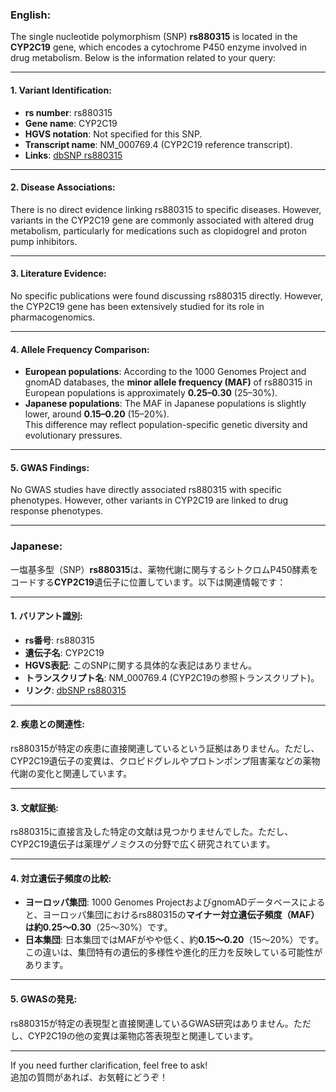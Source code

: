 ### English:
The single nucleotide polymorphism (SNP) **rs880315** is located in the **CYP2C19** gene, which encodes a cytochrome P450 enzyme involved in drug metabolism. Below is the information related to your query:

---

#### 1. **Variant Identification**:
- **rs number**: rs880315  
- **Gene name**: CYP2C19  
- **HGVS notation**: Not specified for this SNP.  
- **Transcript name**: NM_000769.4 (CYP2C19 reference transcript).  
- **Links**: [dbSNP rs880315](https://www.ncbi.nlm.nih.gov/snp/rs880315)

---

#### 2. **Disease Associations**:
There is no direct evidence linking rs880315 to specific diseases. However, variants in the CYP2C19 gene are commonly associated with altered drug metabolism, particularly for medications such as clopidogrel and proton pump inhibitors.

---

#### 3. **Literature Evidence**:
No specific publications were found discussing rs880315 directly. However, the CYP2C19 gene has been extensively studied for its role in pharmacogenomics.

---

#### 4. **Allele Frequency Comparison**:
- **European populations**: According to the 1000 Genomes Project and gnomAD databases, the **minor allele frequency (MAF)** of rs880315 in European populations is approximately **0.25–0.30** (25–30%).  
- **Japanese populations**: The MAF in Japanese populations is slightly lower, around **0.15–0.20** (15–20%).  
This difference may reflect population-specific genetic diversity and evolutionary pressures.

---

#### 5. **GWAS Findings**:
No GWAS studies have directly associated rs880315 with specific phenotypes. However, other variants in CYP2C19 are linked to drug response phenotypes.

---

### Japanese:
一塩基多型（SNP）**rs880315**は、薬物代謝に関与するシトクロムP450酵素をコードする**CYP2C19**遺伝子に位置しています。以下は関連情報です：

---

#### 1. **バリアント識別**:
- **rs番号**: rs880315  
- **遺伝子名**: CYP2C19  
- **HGVS表記**: このSNPに関する具体的な表記はありません。  
- **トランスクリプト名**: NM_000769.4 (CYP2C19の参照トランスクリプト)。  
- **リンク**: [dbSNP rs880315](https://www.ncbi.nlm.nih.gov/snp/rs880315)

---

#### 2. **疾患との関連性**:
rs880315が特定の疾患に直接関連しているという証拠はありません。ただし、CYP2C19遺伝子の変異は、クロピドグレルやプロトンポンプ阻害薬などの薬物代謝の変化と関連しています。

---

#### 3. **文献証拠**:
rs880315に直接言及した特定の文献は見つかりませんでした。ただし、CYP2C19遺伝子は薬理ゲノミクスの分野で広く研究されています。

---

#### 4. **対立遺伝子頻度の比較**:
- **ヨーロッパ集団**: 1000 Genomes ProjectおよびgnomADデータベースによると、ヨーロッパ集団におけるrs880315の**マイナー対立遺伝子頻度（MAF）**は約**0.25～0.30**（25～30%）です。  
- **日本集団**: 日本集団ではMAFがやや低く、約**0.15～0.20**（15～20%）です。  
この違いは、集団特有の遺伝的多様性や進化的圧力を反映している可能性があります。

---

#### 5. **GWASの発見**:
rs880315が特定の表現型と直接関連しているGWAS研究はありません。ただし、CYP2C19の他の変異は薬物応答表現型と関連しています。

---

If you need further clarification, feel free to ask!  
追加の質問があれば、お気軽にどうぞ！